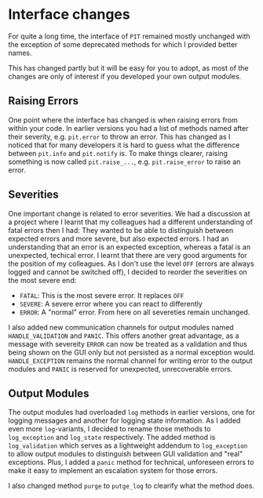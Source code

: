 # Interface changes
For quite a long time, the interface of `PIT` remained mostly unchanged with the exception of some deprecated methods for which I provided better names.

This has changed partly but it will be easy for you to adopt, as most of the changes are only of interest if you developed your own output modules.

## Raising Errors
One point where the interface has changed is when raising errors from within your code. In earlier versions you had a list of methods named after their severity, e.g. `pit.error` to throw an error. 
This has changed as I noticed that for many developers it is hard to guess what the difference between `pit.info` and `pit.notify` is. To make things clearer, raising something is now called
`pit.raise_...`, e.g. `pit.raise_error` to raise an error.

## Severities
One important change is related to error severities. We had a discussion at a project where I learnt that my colleagues had a different understanding of fatal errors then I had: They wanted to be able
to distinguish between expected errors and more severe, but also expected errors. I had an understanding that an error is an expected exception, whereas a fatal is an unexpected, techical error. I learnt that 
there are very good arguments for the position of my colleagues. As I don't use the level `OFF` (errors are always logged and cannot be switched off), I decided to reorder the severities on the most severe end:

-  `FATAL`: This is the most severe error. It replaces `OFF`
-  `SEVERE`: A severe error where you can react to differently
-  `ERROR`: A "normal" error. From here on all severeties remain unchanged.

I also added new communication channels for output modules named `HANDLE_VALIDATION` and `PANIC`. This offers another great advantage, as a message with severeity `ERROR` can now be treated as a validation
and thus being shown on the GUI only but not persisted as a normal exception would. `HANDLE_EXCEPTION` remains the normal channel for writing error to the output modules and `PANIC` is reserved for unexpected,
unrecoverable errors.

## Output Modules
The output modules had overloaded `log` methods in earlier versions, one for logging messages and another for logging state information. As I added even more `log`-variants, I decided to rename those 
methods to `log_exception` and `log_state` respectively. The added method is `log_validation` which serves as a lightweight addendum to `log_exception` to allow output modules to distinguish between
GUI validation and "real" exceptions. Plus, I added a `panic` method for technical, unforeseen errors to make it easy to implement an escalation system for those errors.

I also changed method `purge` to `putge_log` to clearify what the method does.
